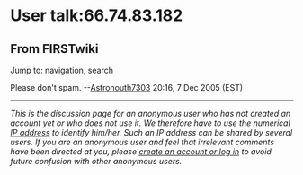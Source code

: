 # User talk:66.74.83.182

## From FIRSTwiki

Jump to: navigation, search

Please don't spam. --[Astronouth7303](User:Astronouth7303 "User:Astronouth7303") 20:16, 7 Dec 2005 (EST)

--------------------------------------------------------------------------------

_This is the discussion page for an anonymous user who has not created an account yet or who does not use it. We therefore have to use the numerical [IP address](http://www.wikipedia.org/wiki/IP_address "wikipedia:IP_address") to identify him/her. Such an IP address can be shared by several users. If you are an anonymous user and feel that irrelevant comments have been directed at you, please [create an account or log in](Special:Userlogin "Special:Userlogin") to avoid future confusion with other anonymous users._
